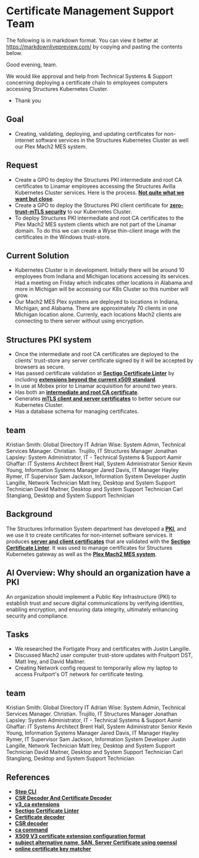 # Certificate Management Support Team

The following is in markdown format. You can view it better at <https://markdownlivepreview.com/> by copying and pasting the contents below.

Good evening, team.

We would like approval and help from  Technical Systems & Support concerning deploying a certificate chain to employees computers accessing Structures Kubernetes Cluster.

- Thank you

## Goal

- Creating, validating, deploying, and updating certificates for non-internet software services in the Structures Kubernetes Cluster as well our Plex Mach2 MES system.

## Request

- Create a GPO to deploy the Structures PKI intermediate and root CA certificates to Linamar employees accessing the Structures Avilla Kubernetes Cluster services. Here is the process. **[Not quite what we want but close](https://support.securly.com/hc/en-us/articles/206688537-How-to-push-the-Securly-SSL-certificate-with-Active-Directory-GPO
)**.
- Create a GPO to deploy the Structures PKI client certificate for **[zero-trust-mTLS security](https://www.ejbca.org/resources/understanding-mtls-and-its-role-in-zero-trust-security/#:~:text=This%20mutual%20authentication%20ensures%20that,need%20to%20prove%20their%20identities.)** to our Kubernetes Cluster.
- To deploy Structures PKI intermediate and root CA certificates to the Plex Mach2 MES system clients which are not part of the Linamar domain. To do this we can create a Wyse thin-client image with the certificates in the Windows trust-store.

## Current Solution

- Kubernetes Cluster is in development.  Initially there will be around 10 employees from Indiana and Michigan locations accessing its services.  Had a meeting on Friday which indicates other locations in Alabama and more in Michigan will be accessing our K8s Cluster so this number will grow.
- Our Mach2 MES Plex systems are deployed to locations in Indiana, Michigan, and Alabama. There are approximately 70 clients in one Michigan location alone. Currenly, each locations Mach2 clients are connecting to there server without using encryption.

## Structures PKI system

- Once the intermediate and root CA certificates are deployed to the clients' trust-store any server certificate signed by it will be accepted by browsers as secure.
- Has passed certificate validation at **[Sectigo Certificate Linter](https://crt.sh/lintcert)** by including **[extensions beyond the current x509 standard](https://knowledge.digicert.com/general-information/certificate-extensions-explained)**.
- In use at Mobex prior to Linamar acquisition for around two years.
- Has both an **[intermediate and root CA certificate](https://venafi.com/blog/what-difference-between-root-certificates-and-intermediate-certificates/#:~:text=An%20Intermediate%20Certificate%20serves%20as,to%20the%20end%2Dentity%20certificate.)**.
- Generates **[mTLS client and server certificates](https://www.ejbca.org/resources/understanding-mtls-and-its-role-in-zero-trust-security/#:~:text=This%20mutual%20authentication%20ensures%20that,need%20to%20prove%20their%20identities.)** to better secure our Kubernetes Cluster.
- Has a database schema for managing certificates.

## team

Kristian Smith: Global Directory IT
Adrian Wise: System Admin, Technical Services Manager.
Christian. Trujillo, IT Structures Manager
Jonathan Lapsley: System Administrator, IT - Technical Systems & Support
Aamir Ghaffar: IT Systems Architect
Brent Hall, System Administrator Senior
Kevin Young, Information Systems Manager
Jared Davis, IT Manager
Hayley Rymer, IT Supervisor
Sam Jackson, Information System Developer
Justin Langille, Network Technician
Matt Irey, Desktop and System Support Technician
David Maitner,  Desktop and System Support Technician
Carl Stanglang, Desktop and System Support Technician

## Background

The Structures Information System department has developed a **[PKI](https://cpl.thalesgroup.com/faq/public-key-infrastructure-pki/what-public-key-infrastructure-pki)**, and we use it to create certificates for non-internet software services. It produces **[server and client certificates](https://www.digicert.com/faq/public-trust-and-certificates/whats-the-difference-between-client-certificates-vs-server-certificates)** that are validated with the **[Sectigo Certificate Linter](https://crt.sh/lintcert)**. It was used to manage certificates for Structures Kubernetes gateway as well as the **[Plex Mach2 MES system](https://www.googleadservices.com/pagead/aclk?sa=L&ai=DChcSEwiF7ZqNyY6MAxV4SH8AHWw3JTEYABAEGgJvYQ&co=1&ase=2&gclid=Cj0KCQjw7dm-BhCoARIsALFk4v-dutdN-7g1SRjPBhuveGaV-3VXAZFAL8RHlucNKm1Yx1_EiIM4Y5oaAh7FEALw_wcB&ohost=www.google.com&cid=CAESV-D2WnmAe32FcPmaqCNPXo6fHvlNK7AWnQBIohrU_YRSs-MhpkxEEUgNek2gJj6KIT5TJh9mW01StqHeFIeIMCdsDEfmg8tOkFn3YvQ4M0odgQOLXdHR2g&sig=AOD64_1TTrMAdnGEJwQp2jCupfdt9xN2ow&q&nis=4&adurl&ved=2ahUKEwiwsZaNyY6MAxVE4ckDHaxMET8Q0Qx6BAgOEAE)**.

## AI Overview: Why should an organization have a PKI

An organization should implement a Public Key Infrastructure (PKI) to establish trust and secure digital communications by verifying identities, enabling encryption, and ensuring data integrity, ultimately enhancing security and compliance.

## Tasks

- We researched the Fortigate Proxy and certificates with Justin Langille.
- Discussed Mach2 user computer trust-store updates with Fruitport DST, Matt Irey, and David Maitner.
- Creating Network config request to temporarily allow my laptop to access Fruitport's OT network for certificate testing.

## team

Kristian Smith: Global Directory IT
Adrian Wise: System Admin, Technical Services Manager.
Christian. Trujillo, IT Structures Manager
Jonathan Lapsley: System Administrator, IT - Technical Systems & Support
Aamir Ghaffar: IT Systems Architect
Brent Hall, System Administrator Senior
Kevin Young, Information Systems Manager
Jared Davis, IT Manager
Hayley Rymer, IT Supervisor
Sam Jackson, Information System Developer
Justin Langille, Network Technician
Matt Irey, Desktop and System Support Technician
David Maitner,  Desktop and System Support Technician
Carl Stanglang, Desktop and System Support Technician

## References

- **[Step CLI](https://smallstep.com/docs/step-cli/basic-crypto-operations/#create-and-work-with-x509-certificates)**
- **[CSR Decoder And Certificate Decoder](https://certlogik.com/decoder/)**
- **[v3_ca extensions](https://www.ibm.com/docs/en/informix-servers/14.10?topic=openssl-x509v3-certificate-extension-basic-constraints)**
- **[Sectigo Certificate Linter](https://crt.sh/lintcert)**
- **[Certificate decoder](https://www.sslshopper.com/certificate-decoder.html)**
- **[CSR decoder](https://www.sslshopper.com/csr-decoder.html)**
- **[ca command](https://www.openssl.org/docs/man1.1.1/man1/ca.html)**
- **[X509 V3 certificate extension configuration format](https://www.openssl.org/docs/man1.0.2/man5/x509v3_config.html)**
- **[subject alternative name, SAN, Server Certificate using openssl](https://www.golinuxcloud.com/openssl-generate-csr-create-san-certificate)**
- **[online certificate key matcher](https://www.sslshopper.com/certificate-key-matcher.html)**
